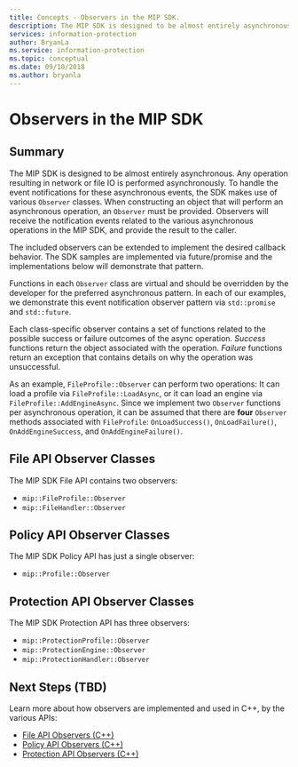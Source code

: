 ```yaml
---
title: Concepts - Observers in the MIP SDK.
description: The MIP SDK is designed to be almost entirely asynchronous. This article will help you understand how Observers are implemented and used for asynchronicity.
services: information-protection
author: BryanLa
ms.service: information-protection
ms.topic: conceptual
ms.date: 09/10/2018
ms.author: bryanla
---
```

# Observers in the MIP SDK

## Summary

The MIP SDK is designed to be almost entirely asynchronous. Any operation resulting in network or file IO is performed asynchronously. To handle the event notifications for these asynchronous events, the SDK makes use of various `Observer` classes. When constructing an object that will perform an asynchronous operation, an `Observer` must be provided. Observers will receive the notification events related to the various asynchronous operations in the MIP SDK, and provide the result to the caller.

The included observers can be extended to implement the desired callback behavior. The SDK samples are implemented via future/promise and the implementations below will demonstrate that pattern.

Functions in each `Observer` class are virtual and should be overridden by the developer for the preferred asynchronous pattern. In each of our examples, we demonstrate this event notification observer pattern via `std::promise` and `std::future`.

Each class-specific observer contains a set of functions related to the possible success or failure outcomes of the async operation. *Success* functions return the object associated with the operation. *Failure* functions return an exception that contains details on why the operation was unsuccessful.

As an example, `FileProfile::Observer` can perform two operations: It can load a profile via `FileProfile::LoadAsync`, or it can load an engine via `FileProfile::AddEngineAsync`. Since we implement two `Observer` functions per asynchronous operation, it can be assumed that there are **four** `Observer` methods associated with `FileProfile`: `OnLoadSuccess()`, `OnLoadFailure()`, `OnAddEngineSuccess`, and `OnAddEngineFailure()`. 

## File API Observer Classes

The MIP SDK File API contains two observers:

* `mip::FileProfile::Observer`
* `mip::FileHandler::Observer`

## Policy API Observer Classes

The MIP SDK Policy API has just a single observer:

* `mip::Profile::Observer`

## Protection API Observer Classes

The MIP SDK Protection API has three observers:

* `mip::ProtectionProfile::Observer`
* `mip::ProtectionEngine::Observer`
* `mip::ProtectionHandler::Observer`

## Next Steps (TBD)

Learn more about how observers are implemented and used in C++, by the various APIs:

* [File API Observers (C++)](concepts-async-observers-file-cpp.md)
* [Policy API Observers (C++)](concepts-async-observers-policy-cpp.md)
* [Protection API Observers (C++)](concepts-async-observers-protection-cpp.md)
